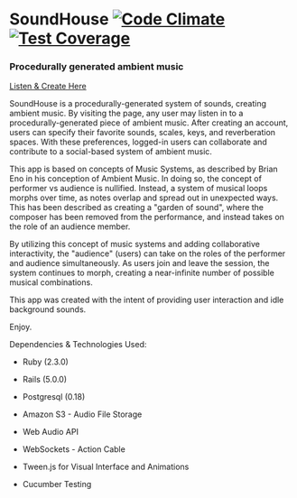 # SoundHouse [![Code Climate](https://codeclimate.com/github/rluck0419/audiostream/badges/gpa.svg)](https://codeclimate.com/github/rluck0419/audiostream) [![Test Coverage](https://codeclimate.com/github/rluck0419/audiostream/badges/coverage.svg)](https://codeclimate.com/github/rluck0419/audiostream/coverage)

### Procedurally generated ambient music

[Listen & Create Here](http://www.soundhouseapp.com)

SoundHouse is a procedurally-generated system of sounds, creating ambient music. By visiting the page, any user may listen in to a procedurally-generated piece of ambient music. After creating an account, users can specify their favorite sounds, scales, keys, and reverberation spaces. With these preferences, logged-in users can collaborate and contribute to a social-based system of ambient music.

This app is based on concepts of Music Systems, as described by Brian Eno in his conception of Ambient Music. In doing so, the concept of performer vs audience is nullified. Instead, a system of musical loops morphs over time, as notes overlap and spread out in unexpected ways. This has been described as creating a "garden of sound", where the composer has been removed from the performance, and instead takes on the role of an audience member.

By utilizing this concept of music systems and adding collaborative interactivity, the "audience" (users) can take on the roles of the performer and audience simultaneously. As users join and leave the session, the system continues to morph, creating a near-infinite number of possible musical combinations.

This app was created with the intent of providing user interaction and idle background sounds.

Enjoy.

Dependencies & Technologies Used:

* Ruby (2.3.0)

* Rails (5.0.0)

* Postgresql (0.18)

* Amazon S3 - Audio File Storage

* Web Audio API

* WebSockets - Action Cable

* Tween.js for Visual Interface and Animations

* Cucumber Testing
